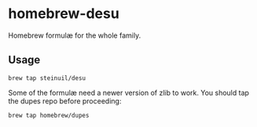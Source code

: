 # homebrew-desu

Homebrew formulæ for the whole family.

## Usage

    brew tap steinuil/desu

Some of the formulæ need a newer version of zlib to work. You should tap the dupes repo before proceeding:

    brew tap homebrew/dupes
